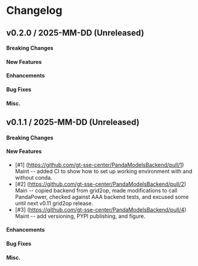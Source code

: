 # Changelog

<!--
## vX.Y.0 / 2025-MM-DD (Unreleased)

#### Breaking Changes

#### New Features

#### Enhancements

#### Bug Fixes

#### Misc.

-->


## v0.2.0 / 2025-MM-DD (Unreleased)

#### Breaking Changes

#### New Features

#### Enhancements

#### Bug Fixes

#### Misc.


## v0.1.1 / 2025-MM-DD (Unreleased)

#### Breaking Changes

#### New Features
 * [\#1] (https://github.com/gt-sse-center/PandaModelsBackend/pull/1) Maint --
   added CI to show how to set up working environment with and without conda.
 * [\#2] (https://github.com/gt-sse-center/PandaModelsBackend/pull/2) Main --
   copied backend from grid2op, made modifications to call PandaPower, checked
   against AAA backend tests, and excused some until next v0.11 grid2op release.
 * [\#3] (https://github.com/gt-sse-center/PandaModelsBackend/pull/4) Maint --
   add versioning, PYPI publishing, and figure.

#### Enhancements

#### Bug Fixes

#### Misc.

